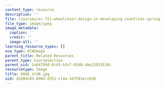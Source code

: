 ```yaml
---
content_type: resource
description: ''
file: /courses/ec-721-wheelchair-design-in-developing-countries-spring-2009/d2d0dc03890dd351c14a1d7591ecc638_DAGE_old6.jpg
file_type: image/jpeg
image_metadata:
  caption: ''
  credit: ''
  image-alt: ''
learning_resource_types: []
ocw_type: OCWImage
parent_title: Related Resources
parent_type: CourseSection
parent_uid: 1a64799d-8c43-b3cf-02d8-abe22053510c
resourcetype: Image
title: DAGE_old6.jpg
uid: d2d0dc03-890d-d351-c14a-1d7591ecc638
---
```

